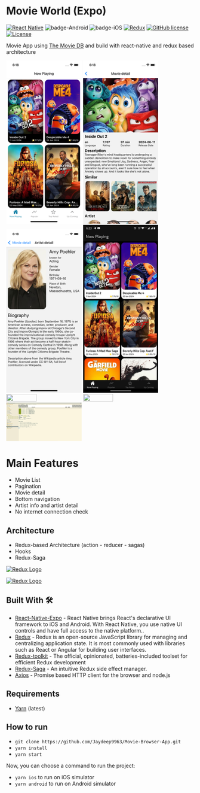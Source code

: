 # Movie World (Expo)
[![React Native](https://img.shields.io/badge/React%20Native-v0.74.3-green.svg)](https://facebook.github.io/react-native/)
![badge-Android](https://img.shields.io/badge/Platform-Android-brightgreen)
![badge-iOS](https://img.shields.io/badge/Platform-iOS-lightgray)
[![Redux](https://img.shields.io/badge/Redux-5.0.1-764ABC?logo=redux)](https://redux.js.org/)
[![GitHub license](https://img.shields.io/badge/license-Apache%20License%202.0-blue.svg?style=flat)](https://www.apache.org/licenses/LICENSE-2.0)
<a href="https://github.com/Jaydeep9963"><img alt="License" src="https://img.shields.io/static/v1?label=GitHub&message=Jaydeep9963&color=C51162"/></a>

Movie App using [The Movie DB](https://www.themoviedb.org) and build with react-native and redux based architecture<br>

<p float="left">
  <img width="40%" height="50%" src="https://github.com/Jaydeep9963/Movie-Browser-App/blob/main/screenshots/iPhone-Xs-2024-07-13-at-18.18.40.png" />
  <img width="40%" height="50%" src="https://github.com/Jaydeep9963/Movie-Browser-App/blob/main/screenshots/iPhone-Xs-2024-07-13-at-18.18.46.png" />
  <img width="40%" height="50%" src="https://github.com/Jaydeep9963/Movie-Browser-App/blob/main/screenshots/iPhone-Xs-2024-07-13-at-18.18.54.png" />
  <img width="40%" height="50%" src="https://github.com/Jaydeep9963/Movie-Browser-App/blob/main/screenshots/dark-first.jpeg" />
  <img width="40%" height="50%" src="https://github.com/Jaydeep9963/Movie-Browser-App/blob/main/screenshots/second.jpeg" />
  <img width="40%" height="50%" src="https://github.com/Jaydeep9963/Movie-Browser-App/blob/main/screenshots/third.jpeg" />
  <img width="40%" height="50%" src="https://github.com/Jaydeep9963/Movie-Browser-App/blob/main/screenshots/test.png" />
</p>

# Main Features
- Movie List
- Pagination
- Movie detail
- Bottom navigation
- Artist info and artist detail
- No internet connection check

## Architecture
  - Redux-based Architecture (action - reducer - sagas)
  - Hooks
  - Redux-Saga
<p float="left">
<a href='http://redux.js.org'><img src='https://camo.githubusercontent.com/f28b5bc7822f1b7bb28a96d8d09e7d79169248fc/687474703a2f2f692e696d6775722e636f6d2f4a65567164514d2e706e67' height='25' alt='Redux Logo' aria-label='redux.js.org' /></a>

<a href='https://redux-saga.js.org/'><img src='https://redux-saga.js.org/img/Redux-Saga-Logo-Landscape.png' height='25' alt='Redux Logo' aria-label='redux-saga.js.org/' /></a>
</p>

## Built With 🛠
- [React-Native-Expo](https://reactnative.dev/) - React Native brings React's declarative UI framework to iOS and Android. With React Native, you use native UI controls and have full access to the native platform..
- [Redux](https://redux.js.org/) - Redux is an open-source JavaScript library for managing and centralizing application state. It is most commonly used with libraries such as React or Angular for building user interfaces.
- [Redux-toolkit](https://redux-toolkit.js.org/) - The official, opinionated, batteries-included toolset for efficient Redux development
- [Redux-Saga](https://redux-saga.js.org/) - An intuitive Redux side effect manager.
- [Axios](https://github.com/axios/axios) - Promise based HTTP client for the browser and node.js

## Requirements

- [Yarn](https://yarnpkg.com/) (latest)

## How to run

- `git clone https://github.com/Jaydeep9963/Movie-Browser-App.git`
- `yarn install`
- `yarn start`

Now, you can choose a command to run the project:

- `yarn ios` to run on iOS simulator
- `yarn android` to run on Android simulator
